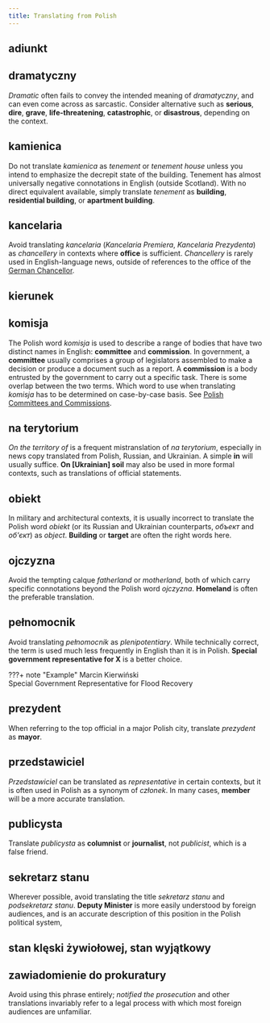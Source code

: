 ```yaml
---
title: Translating from Polish
---
```


## adiunkt

## dramatyczny

_Dramatic_ often fails to convey the intended meaning of _dramatyczny_, and can even come across as sarcastic. Consider alternative such as **serious**, **dire**, **grave**, **life-threatening**, **catastrophic**, or **disastrous**, depending on the context.

## kamienica

Do not translate _kamienica_ as _tenement_ or _tenement house_ unless you intend to emphasize the decrepit state of the building. Tenement has almost universally negative connotations in English (outside Scotland). With no direct equivalent available, simply translate _tenement_ as **building**, **residential building**, or **apartment building**.

## kancelaria

Avoid translating _kancelaria_ (_Kancelaria Premiera_, _Kancelaria Prezydenta_) as _chancellery_ in contexts where **office** is sufficient. _Chancellery_ is rarely used in English-language news, outside of references to the office of the [German Chancellor](https://en.wikipedia.org/wiki/German_Chancellery). 

## kierunek


## komisja

The Polish word _komisja_ is used to describe a range of bodies that have two distinct names in English: **committee** and **commission**. In government, a **committee** usually comprises a group of legislators assembled to make a decision or produce a document such as a report. A **commission** is a body entrusted by the government to carry out a specific task. There is some overlap between the two terms. Which word to use when translating _komisja_ has to be determined on case-by-case basis. See [Polish Committees and Commissions](Committees.md).

## na terytorium

_On the territory of_ is a frequent mistranslation of _na terytorium_, especially in news copy translated from Polish, Russian, and Ukrainian. A simple **in** will usually suffice. **On \[Ukrainian\] soil** may also be used in more formal contexts, such as translations of official statements.  

## obiekt

In military and architectural contexts, it is usually incorrect to translate the Polish word _obiekt_ (or its Russian and Ukrainian counterparts, _объект_ and _об'єкт_) as _object_. **Building** or **target** are often the right words here.  

## ojczyzna

Avoid the tempting calque _fatherland_ or _motherland_, both of which carry specific connotations beyond the Polish word _ojczyzna_. **Homeland** is often the preferable translation.

## pełnomocnik

Avoid translating _pełnomocnik_ as _plenipotentiary_. While technically correct, the term is used much less frequently in English than it is in Polish. **Special government representative for X** is a better choice.

???+ note "Example"
    Marcin Kierwiński  
    Special Government Representative for Flood Recovery  

## prezydent

When referring to the top official in a major Polish city, translate _prezydent_ as **mayor**.

## przedstawiciel

_Przedstawiciel_ can be translated as _representative_ in certain contexts, but it is often used in Polish as a synonym of _członek_. In many cases, **member** will be a more accurate translation. 

## publicysta

Translate _publicysta_ as **columnist** or **journalist**, not _publicist_, which is a false friend.

## sekretarz stanu

Wherever possible, avoid translating the title _sekretarz stanu_ and _podsekretarz stanu_. **Deputy Minister** is more easily understood by foreign audiences, and is an accurate description of this position in the Polish political system,

## stan klęski żywiołowej, stan wyjątkowy

## zawiadomienie do prokuratury

Avoid using this phrase entirely; _notified the prosecution_ and other translations invariably refer to a legal process with which most foreign audiences are unfamiliar.